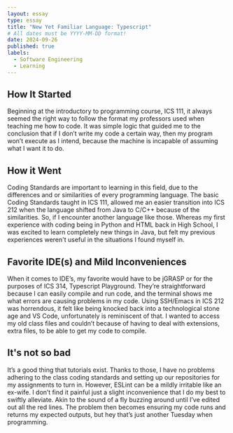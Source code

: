 ```yaml
---
layout: essay
type: essay
title: "New Yet Familiar Language: Typescript"
# All dates must be YYYY-MM-DD format!
date: 2024-09-26
published: true
labels:
  - Software Engineering
  - Learning
---
```


## How It Started
Beginning at the introductory to programming course, ICS 111, it always seemed the right way to follow the format my professors used when teaching me how to code. It was simple logic that guided me to the conclusion that if I don’t write my code a certain way, then my program won’t execute as I intend, because the machine is incapable of assuming what I want it to do. 

## How it Went
Coding Standards are important to learning in this field, due to the differences and or similarities of every programming language. The basic Coding Standards taught in ICS 111, allowed me an easier transition into ICS 212 when the language shifted from Java to C/C++ because of the similarities. So, if I encounter another language like those. Whereas my first experience with coding being in Python and HTML back in High School, I was excited to learn completely new things in Java, but felt my previous experiences weren't useful in the situations I found myself in. 

## Favorite IDE(s) and Mild Inconveniences 
When it comes to IDE’s, my favorite would have to be jGRASP or for the purposes of ICS 314, Typescript Playground. They’re straightforward because I can easily compile and run code, and the terminal shows me what errors are causing problems in my code. Using SSH/Emacs in ICS 212 was horrendous, it felt like being knocked back into a technological stone age and VS Code, unfortunately is reminiscent of that. I wanted to access my old class files and couldn’t because of having to deal with extensions, extra files, to be able to get my code to compile.

## It's not so bad
It’s a good thing that tutorials exist. Thanks to those, I have no problems adhering to the class coding standards and setting up our repositories for my assignments to turn in. However, ESLint can be a mildly irritable like an ex-wife. I don’t find it painful just a slight inconvenience that I do my best to swiftly alleviate. Akin to the sound of a fly buzzing around until I’ve edited out all the red lines. The problem then becomes ensuring my code runs and returns my expected outputs, but hey that’s just another Tuesday when programming. 
